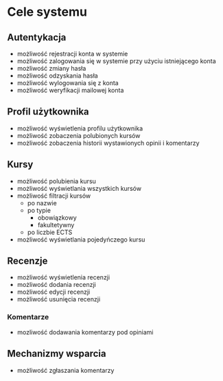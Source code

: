 # Cele systemu

## Autentykacja

- możliwość rejestracji konta w systemie
- możliwość zalogowania się w systemie przy użyciu istniejącego konta
- możliwość zmiany hasła
- możliwość odzyskania hasła
- możliwość wylogowania się z konta
- możliwość weryfikacji mailowej konta

## Profil użytkownika

- możliwość wyświetlenia profilu użytkownika
- możliwość zobaczenia polubionych kursów
- możliwość zobaczenia historii wystawionych opinii i komentarzy

## Kursy

- możliwość polubienia kursu
- możliwość wyświetlania wszystkich kursów
- możliwość filtracji kursów
  - po nazwie
  - po typie
    - obowiązkowy
    - fakultetywny
  - po liczbie ECTS
- możliwość wyświetlania pojedyńczego kursu

## Recenzje

- możliwość wyświetlenia recenzji
- możliwość dodania recenzji
- możliwość edycji recenzji
- możliwość usunięcia recenzji

### Komentarze

- mozliwość dodawania komentarzy pod opiniami

## Mechanizmy wsparcia

- możliwość zgłaszania komentarzy

